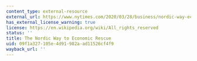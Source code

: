 ```yaml
---
content_type: external-resource
external_url: https://www.nytimes.com/2020/03/28/business/nordic-way-economic-rescue-virus.html
has_external_license_warning: true
license: https://en.wikipedia.org/wiki/All_rights_reserved
status: ''
title: The Nordic Way to Economic Rescue
uid: 09f1a327-105e-4d91-982a-ad11526cf4f9
wayback_url: ''
---
```

